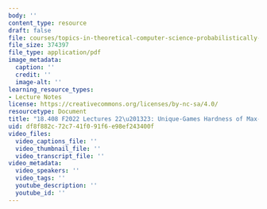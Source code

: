 ```yaml
---
body: ''
content_type: resource
draft: false
file: courses/topics-in-theoretical-computer-science-probabilistically-checkable-proofs/mit18_408f22_lec22-23.pdf
file_size: 374397
file_type: application/pdf
image_metadata:
  caption: ''
  credit: ''
  image-alt: ''
learning_resource_types:
- Lecture Notes
license: https://creativecommons.org/licenses/by-nc-sa/4.0/
resourcetype: Document
title: "18.408 F2022 Lectures 22\u201323: Unique-Games Hardness of Max-cut"
uid: df8f882c-72c7-41f0-91f6-e98ef243400f
video_files:
  video_captions_file: ''
  video_thumbnail_file: ''
  video_transcript_file: ''
video_metadata:
  video_speakers: ''
  video_tags: ''
  youtube_description: ''
  youtube_id: ''
---
```

